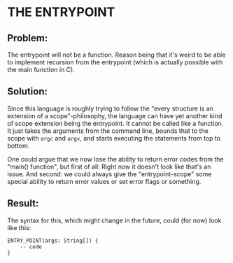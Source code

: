 # THE ENTRYPOINT

## Problem:
The entrypoint will not be a function. Reason being that it's weird to be able to implement recursion
from the entrypoint (which is actually possible with the main function in C).

## Solution:
Since this language is roughly trying to follow the "every structure is an extension of a scope"-philosophy,
the language can have yet another kind of scope extension being the entrypoint. It cannot be called like a function. 
It just takes the arguments from the command line, bounds that to the scope with `argc` and `argv`, and starts
executing the statements from top to bottom.

One could argue that we now lose the ability to return error codes from the "main() function", but first of all:
Right now it doesn't look like that's an issue. And second: we could always give the "entrypoint-scope" some special
ability to return error values or set error flags or something.

## Result:
The syntax for this, which might change in the future, could (for now) look like this:
```
ENTRY_POINT(args: String[]) {
	-- code
}
```

